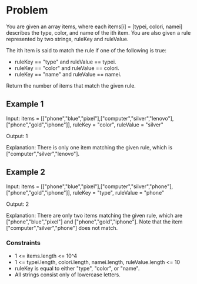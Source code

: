 # Problem

You are given an array items, where each items[i] = [typei, colori, namei] describes the type, color, and name of the ith item. You are also given a rule represented by two strings, ruleKey and ruleValue.

The ith item is said to match the rule if one of the following is true:

- ruleKey == "type" and ruleValue == typei.
- ruleKey == "color" and ruleValue == colori.
- ruleKey == "name" and ruleValue == namei.

Return the number of items that match the given rule.

## Example 1

Input: items = [["phone","blue","pixel"],["computer","silver","lenovo"],["phone","gold","iphone"]], ruleKey = "color", ruleValue = "silver"

Output: 1

Explanation: There is only one item matching the given rule, which is ["computer","silver","lenovo"].

## Example 2

Input: items = [["phone","blue","pixel"],["computer","silver","phone"],["phone","gold","iphone"]], ruleKey = "type", ruleValue = "phone"

Output: 2

Explanation: There are only two items matching the given rule, which are ["phone","blue","pixel"] and ["phone","gold","iphone"]. Note that the item ["computer","silver","phone"] does not match.
 
### Constraints

- 1 <= items.length <= 10^4
- 1 <= typei.length, colori.length, namei.length, ruleValue.length <= 10
- ruleKey is equal to either "type", "color", or "name".
- All strings consist only of lowercase letters.
